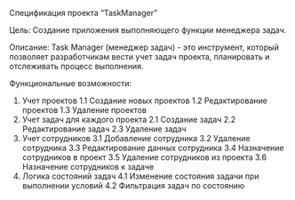 Спецификация проекта “TaskManager”

Цель:
Создание приложения выполняющего функции менеджера задач.

Описание:
Task Manager (менеджер задач) - это инструмент, который позволяет разработчикам вести учет задач проекта, планировать и отслеживать процесс выполнения.

Функциональные возможности:
1. Учет проектов
   1.1 Создание новых проектов
   1.2 Редактирование проектов
   1.3 Удаление проектов
2. Учет задач для каждого проекта
	2.1 Создание задач
	2.2 Редактирование задач
	2.3 Удаление задач
3. Учет сотрудников
	3.1 Добавление сотрудника
	3.2 Удаление сотрудника
	3.3 Редактирование данных сотрудника
	3.4 Назначение сотрудников в проект
	3.5 Удаление сотрудников из проекта
	3.6 Назначение сотрудников к задаче
4. Логика состояний задач
	4.1 Изменение состояния задачи при выполнении условий
	4.2 Фильтрация задач по состоянию

